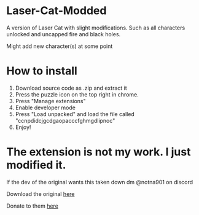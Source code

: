 # Laser-Cat-Modded

A version of Laser Cat with slight modifications. Such as all characters unlocked and uncapped fire and black holes. 

Might add new character(s) at some point



# How to install

1. Download source code as .zip and extract it
2. Press the puzzle icon on the top right in chrome.
3. Press "Manage extensions"
4. Enable developer mode
6. Press "Load unpacked" and load the file called "ccnpdidcjgcdgaopacccfghmgdlipnoc"
7. Enjoy!



# The extension is not my work. I just modified it. 
If the dev of the original wants this taken down dm @notna901 on discord

Download the original [here](https://chromewebstore.google.com/detail/laser-cat/ccnpdidcjgcdgaopacccfghmgdlipnoc)

Donate to them [here](https://buymeacoffee.com/andreasmehlsen/e/76384)
